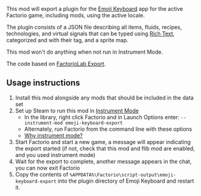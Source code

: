 This mod will export a plugin for the [Emoji Keyboard](https://github.com/gilleswaeber/emoji-keyboard) app for the active Factorio game, including mods, using the active locale.

The plugin consists of a JSON file describing all items, fluids, recipes, technologies, and virtual signals that can be typed using [Rich Text](https://wiki.factorio.com/Rich_text), categorized and with their tag, and a sprite map.

This mod won't do anything when not run in Instrument Mode.

The code based on [FactorioLab Export](https://mods.factorio.com/mod/factoriolab-export).

## Usage instructions

1. Install this mod alongside any mods that should be included in the data set
2. Set up Steam to run this mod in [Instrument Mode](https://lua-api.factorio.com/latest/Instrument.html)
   - In the library, right click Factorio and in Launch Options enter: `--instrument-mod emoji-keyboard-export`
   - Alternately, run Factorio from the command line with these options
   - [Why instrument mode?](#why-instrument-mode)
3. Start Factorio and start a new game, a message will appear indicating the export started (if not, check that this mod and flib mod are enabled, and you used instrument mode)
4. Wait for the export to complete, another message appears in the chat, you can now exit Factorio
5. Copy the contents of `%APPDATA%\Factorio\script-output\emoji-keyboard-export` into the plugin directory of Emoji Keyboard and restart it.

